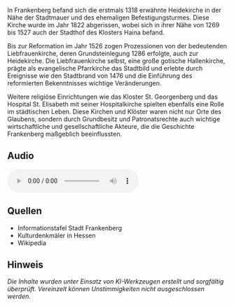 In Frankenberg befand sich die erstmals 1318 erwähnte Heidekirche in der Nähe der Stadtmauer und des ehemaligen Befestigungsturmes. Diese Kirche wurde im Jahr 1822 abgerissen, wobei sich in ihrer Nähe von 1269 bis 1527 auch der Stadthof des Klosters Haina befand.

Bis zur Reformation im Jahr 1526 zogen Prozessionen von der bedeutenden Liebfrauenkirche, deren Grundsteinlegung 1286 erfolgte, auch zur Heidekirche. Die Liebfrauenkirche selbst, eine große gotische Hallenkirche, prägte als evangelische Pfarrkirche das Stadtbild und erlebte durch Ereignisse wie den Stadtbrand von 1476 und die Einführung des reformierten Bekenntnisses wichtige Veränderungen.

Weitere religiöse Einrichtungen wie das Kloster St. Georgenberg und das Hospital St. Elisabeth mit seiner Hospitalkirche spielten ebenfalls eine Rolle im städtischen Leben. Diese Kirchen und Klöster waren nicht nur Orte des Glaubens, sondern durch Grundbesitz und Patronatsrechte auch wichtige wirtschaftliche und gesellschaftliche Akteure, die die Geschichte Frankenberg maßgeblich beeinflussten.

## Audio

<audio controls class="full-width-audio">
  <source src="locales/frankenberg/de/p23.mp3" type="audio/mpeg">
  Dein Browser unterstützt kein Audioelement.
</audio>

## Quellen

- Informationstafel Stadt Frankenberg
- Kulturdenkmäler in Hessen
- Wikipedia

## Hinweis

_Die Inhalte wurden unter Einsatz von KI-Werkzeugen erstellt und sorgfältig überprüft. Vereinzelt können Unstimmigkeiten nicht ausgeschlossen werden._